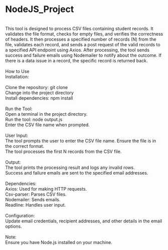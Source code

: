 # NodeJS_Project


<br />
This tool is designed to process CSV files containing student records. It validates the file format, checks for empty files, and verifies the correctness of headers. It then processes a specified number of records (N) from the file, validates each record, and sends a post request of the valid records to a specified API endpoint using Axios. After processing, the tool sends success and failure emails using Nodemailer to notify about the outcome. If there is a data issue in a record, the specific record is returned back. 
<br />
<br />
How to Use
<br />
Installation:
<br />
<br />
Clone the repository: git clone <repository_url>
<br />
Change into the project directory
<br />
Install dependencies: npm install
<br />
<br />
Run the Tool:
<br />
Open a terminal in the project directory.
<br />
Run the tool: node output.js
<br />
Enter the CSV file name when prompted.
<br />
<br />
User Input:
<br />
The tool prompts the user to enter the CSV file name. Ensure the file is in the correct format.
<br />
The tool processes the first N records from the CSV file.
<br />
<br />
Output:
<br />
The tool prints the processing result and logs any invalid rows.
<br />
Success and failure emails are sent to the specified email addresses.
<br />
<br />
Dependencies:
<br />
Axios: Used for making HTTP requests.
<br />
Csv-parser: Parses CSV files.
<br />
Nodemailer: Sends emails.
<br />
Readline: Handles user input.
<br />
<br />
Configuration:
<br />
Update email credentials, recipient addresses, and other details in the email options.
<br />
<br />
Note:
<br />
Ensure you have Node.js installed on your machine.
